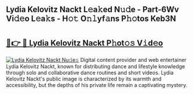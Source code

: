 ## Lydia Kelovitz Nackt L𝚎a𝚔ed N𝚞𝚍e - Part-6Wv Vi𝚍𝚎o L𝚎a𝚔s - H𝚘𝚝 O𝚗𝚕yf𝚊ns P𝚑𝚘tos Keb3N

# <h2><a href="http://kfeeth2.oniu.top/?m=Lydia+Kelovitz+Nackt">🔗👉 🔴 Lydia Kelovitz Nackt P𝚑ot𝚘𝚜 V𝚒d𝚎o</a></h2>

[![Lydia Kelovitz Nackt Nu𝚍e𝚜](https://i.imgur.com/0qMVB7G.gif)](http://kfeeth2.oniu.top/?m=Lydia+Kelovitz+Nackt)
Digital content provider and web entertainer Lydia Kelovitz Nackt, known for distributing dance and lifestyle knowledge through solo and collaborative dance routines and short videos. Lydia Kelovitz Nackt's public image is characterized by its warmth and accessibility, but the depths of his private life remain a captivating mystery.  
